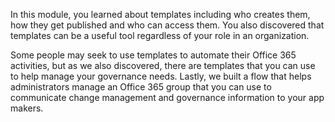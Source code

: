 In this module, you learned about templates including who creates them,
how they get published and who can access them. You also discovered that
templates can be a useful tool regardless of your role in an organization. 

Some people may seek to use templates to automate their Office 365 activities, 
but as we also discovered, there are templates that you can use to help manage 
your governance needs. Lastly, we built a flow that helps administrators manage 
an Office 365 group that you can use to communicate change management and governance 
information to your app makers.
